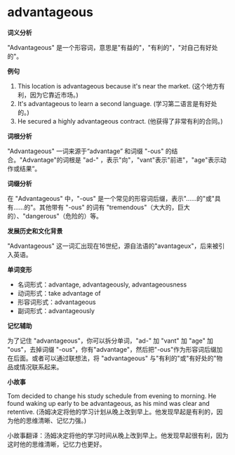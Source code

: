 # advantageous

**词义分析**

  

"Advantageous" 是一个形容词，意思是"有益的"，"有利的"，"对自己有好处的"。

  

**例句**

  

1.  This location is advantageous because it's near the market. (这个地方有利，因为它靠近市场。)
2.  It's advantageous to learn a second language. (学习第二语言是有好处的。)
3.  He secured a highly advantageous contract. (他获得了非常有利的合同。)

  

**词根分析**

  

"Advantageous" 一词来源于“advantage” 和词缀 "-ous" 的结合。"Advantage"的词根是 "ad-" ，表示"向"，"vant"表示"前进"，"age"表示动作或结果”。

  

**词缀分析**

  

在 "Advantageous" 中，"-ous" 是一个常见的形容词后缀，表示"……的"或"具有……的"。其他带有 "-ous" 的词有 "tremendous"（大大的，巨大的）、"dangerous"（危险的）等。

  

**发展历史和文化背景**

  

"Advantageous" 这一词汇出现在16世纪，源自法语的"avantageux"，后来被引入英语。

  

**单词变形**

  

*   名词形式：advantage, advantageously, advantageousness
*   动词形式：take advantage of
*   形容词形式：advantageous
*   副词形式：advantageously

  

**记忆辅助**

  

为了记住 "advantageous"，你可以拆分单词，"ad-" 加 "vant" 加 "age" 加 "ous"，去掉词缀 "-ous"，你有"advantage"，然后把"-ous"作为形容词后缀加在后面。或者可以通过联想法，将 "advantageous" 与"有利的"或"有好处的"物品或情况联系起来。

  

**小故事**

  

Tom decided to change his study schedule from evening to morning. He found waking up early to be advantageous, as his mind was clear and retentive. (汤姆决定将他的学习计划从晚上改到早上。他发现早起是有利的，因为他的思维清晰、记忆力强。)

  

小故事翻译：汤姆决定将他的学习时间从晚上改到早上。他发现早起很有利，因为这时他的思维清晰，记忆力也更好。
